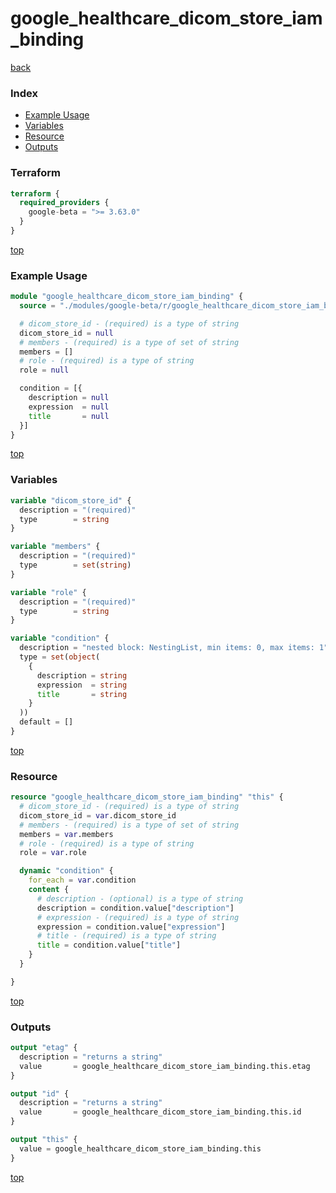# google_healthcare_dicom_store_iam_binding

[back](../google-beta.md)

### Index

- [Example Usage](#example-usage)
- [Variables](#variables)
- [Resource](#resource)
- [Outputs](#outputs)

### Terraform

```terraform
terraform {
  required_providers {
    google-beta = ">= 3.63.0"
  }
}
```

[top](#index)

### Example Usage

```terraform
module "google_healthcare_dicom_store_iam_binding" {
  source = "./modules/google-beta/r/google_healthcare_dicom_store_iam_binding"

  # dicom_store_id - (required) is a type of string
  dicom_store_id = null
  # members - (required) is a type of set of string
  members = []
  # role - (required) is a type of string
  role = null

  condition = [{
    description = null
    expression  = null
    title       = null
  }]
}
```

[top](#index)

### Variables

```terraform
variable "dicom_store_id" {
  description = "(required)"
  type        = string
}

variable "members" {
  description = "(required)"
  type        = set(string)
}

variable "role" {
  description = "(required)"
  type        = string
}

variable "condition" {
  description = "nested block: NestingList, min items: 0, max items: 1"
  type = set(object(
    {
      description = string
      expression  = string
      title       = string
    }
  ))
  default = []
}
```

[top](#index)

### Resource

```terraform
resource "google_healthcare_dicom_store_iam_binding" "this" {
  # dicom_store_id - (required) is a type of string
  dicom_store_id = var.dicom_store_id
  # members - (required) is a type of set of string
  members = var.members
  # role - (required) is a type of string
  role = var.role

  dynamic "condition" {
    for_each = var.condition
    content {
      # description - (optional) is a type of string
      description = condition.value["description"]
      # expression - (required) is a type of string
      expression = condition.value["expression"]
      # title - (required) is a type of string
      title = condition.value["title"]
    }
  }

}
```

[top](#index)

### Outputs

```terraform
output "etag" {
  description = "returns a string"
  value       = google_healthcare_dicom_store_iam_binding.this.etag
}

output "id" {
  description = "returns a string"
  value       = google_healthcare_dicom_store_iam_binding.this.id
}

output "this" {
  value = google_healthcare_dicom_store_iam_binding.this
}
```

[top](#index)